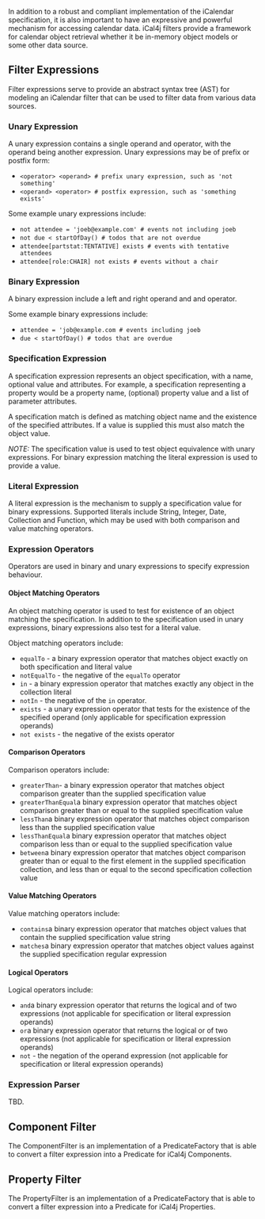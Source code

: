 
In addition to a robust and compliant implementation of the iCalendar specification, it is also important to have
an expressive and powerful mechanism for accessing calendar data. iCal4j filters provide a framework for calendar
object retrieval whether it be in-memory object models or some other data source.

## Filter Expressions

Filter expressions serve to provide an abstract syntax tree (AST) for modeling an iCalendar filter that can be
used to filter data from various data sources.

### Unary Expression

A unary expression contains a single operand and operator, with the operand being another expression. Unary
expressions may be of prefix or postfix form:

* `<operator> <operand> # prefix unary expression, such as 'not something'`
* `<operand> <operator> # postfix expression, such as 'something exists'`

Some example unary expressions include:

* `not attendee = 'joeb@example.com' # events not including joeb` 
* `not due < startOfDay() # todos that are not overdue`
* `attendee[partstat:TENTATIVE] exists # events with tentative attendees`
* `attendee[role:CHAIR] not exists # events without a chair`

### Binary Expression

A binary expression include a left and right operand and and operator.

Some example binary expressions include:

* `attendee = 'job@example.com # events including joeb`
* `due < startOfDay() # todos that are overdue`


### Specification Expression

A specification expression represents an object specification, with a name, optional value and attributes.
For example, a specification representing a property would be a property name, (optional) property value and
a list of parameter attributes.

A specification match is defined as matching object name and the existence of the specified attributes. If a
value is supplied this must also match the object value.

_NOTE:_ The specification value is used to test object equivalence with unary expressions. For binary
expression matching the literal expression is used to provide a value.

### Literal Expression

A literal expression is the mechanism to supply a specification value for binary expressions. Supported literals
include String, Integer, Date, Collection and Function, which may be used with both comparison and value matching operators.

### Expression Operators

Operators are used in binary and unary expressions to specify expression behaviour.

#### Object Matching Operators

An object matching operator is used to test for existence of an object matching the specification. In addition
to the specification used in unary expressions, binary expressions also test for a literal value.

Object matching operators include:

* `equalTo` - a binary expression operator that matches object exactly on both specification and literal value
* `notEqualTo` - the negative of the `equalTo` operator
* `in` - a binary expression operator that matches exactly any object in the collection literal
* `notIn` - the negative of the `in` operator.
* `exists` - a unary expression operator that tests for the existence of the specified operand 
(only applicable for specification expression operands)
* `not exists` - the negative of the exists operator

#### Comparison Operators

Comparison operators include:

* `greaterThan`- a binary expression operator that matches object comparison greater than the supplied specification value
* `greaterThanEqual`a binary expression operator that matches object comparison greater than or equal to the supplied specification value
* `lessThan`a binary expression operator that matches object comparison less than the supplied specification value
* `lessThanEqual`a binary expression operator that matches object comparison less than or equal to the supplied specification value
* `between`a binary expression operator that matches object comparison greater than or equal to the first element in the supplied specification collection, and less than or equal to the second specification collection value

#### Value Matching Operators

Value matching operators include:

* `contains`a binary expression operator that matches object values that contain the supplied specification value string
* `matches`a binary expression operator that matches object values against the supplied specification regular expression

#### Logical Operators

Logical operators include:

* `and`a binary expression operator that returns the logical and of two expressions (not applicable for specification or literal expression operands)
* `or`a binary expression operator that returns the logical or of two expressions (not applicable for specification or literal expression operands)
* `not` - the negation of the operand expression (not applicable for specification or literal expression operands)

### Expression Parser

TBD.


## Component Filter

The ComponentFilter is an implementation of a PredicateFactory that is able to convert a filter expression
into a Predicate for iCal4j Components.

## Property Filter

The PropertyFilter is an implementation of a PredicateFactory that is able to convert a filter expression
into a Predicate for iCal4j Properties.
